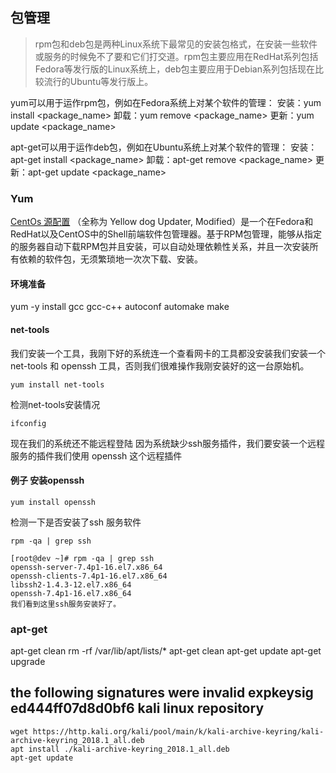 ## 包管理
> rpm包和deb包是两种Linux系统下最常见的安装包格式，在安装一些软件或服务的时候免不了要和它们打交道。rpm包主要应用在RedHat系列包括 Fedora等发行版的Linux系统上，deb包主要应用于Debian系列包括现在比较流行的Ubuntu等发行版上。 

yum可以用于运作rpm包，例如在Fedora系统上对某个软件的管理：
安装：yum install <package_name> 
卸载：yum remove <package_name> 
更新：yum update <package_name> 

apt-get可以用于运作deb包，例如在Ubuntu系统上对某个软件的管理：
安装：apt-get install <package_name> 
卸载：apt-get remove <package_name> 
更新：apt-get update <package_name>

### Yum
[CentOs 源配置](https://www.cnblogs.com/qianxiaoruofeng/p/5762204.html)
（全称为 Yellow dog Updater, Modified）是一个在Fedora和RedHat以及CentOS中的Shell前端软件包管理器。基于RPM包管理，能够从指定的服务器自动下载RPM包并且安装，可以自动处理依赖性关系，并且一次安装所有依赖的软件包，无须繁琐地一次次下载、安装。
#### 环境准备
yum -y install gcc gcc-c++ autoconf automake make

#### net-tools
我们安装一个工具，我刚下好的系统连一个查看网卡的工具都没安装我们安装一个net-tools  和 openssh 工具，否则我们很难操作我刚安装好的这一台原始机。
```
yum install net-tools
```

检测net-tools安装情况 
```
ifconfig
```
现在我们的系统还不能远程登陆
因为系统缺少ssh服务插件，我们要安装一个远程服务的插件我们使用 openssh 这个远程插件

#### 例子 安装openssh
```
yum install openssh
```
检测一下是否安装了ssh 服务软件
```
rpm -qa | grep ssh

[root@dev ~]# rpm -qa | grep ssh
openssh-server-7.4p1-16.el7.x86_64
openssh-clients-7.4p1-16.el7.x86_64
libssh2-1.4.3-12.el7.x86_64
openssh-7.4p1-16.el7.x86_64
我们看到这里ssh服务安装好了。
```


### apt-get

apt-get clean
rm -rf /var/lib/apt/lists/*
apt-get clean
apt-get update 
apt-get upgrade

## the following signatures were invalid expkeysig ed444ff07d8d0bf6 kali linux repository
```
wget https://http.kali.org/kali/pool/main/k/kali-archive-keyring/kali-archive-keyring_2018.1_all.deb
apt install ./kali-archive-keyring_2018.1_all.deb
apt-get update
```